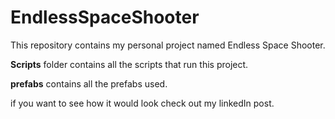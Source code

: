 # EndlessSpaceShooter
This repository contains my personal project named Endless Space Shooter.

**Scripts** folder contains all the scripts that run this project. 

**prefabs** contains all the prefabs used.

if you want to see how it would look check out my linkedIn post.
